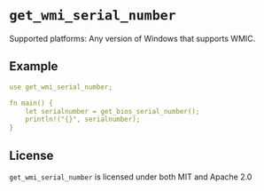 # `get_wmi_serial_number`


Supported platforms: Any version of Windows that supports WMIC.
## Example

```yaml
use get_wmi_serial_number;

fn main() {
    let serialnumber = get_bios_serial_number();
    println!("{}", serialnumber);
}
```


## License

`get_wmi_serial_number` is licensed under both MIT and Apache 2.0
